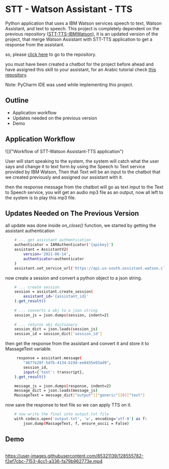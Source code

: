 # STT - Watson Assistant - TTS

Python application that uses a IBM Watson services speech to text, Watson Assistant, and text to speech. This project is completely dependent on the previous repository ([STT-TTS-IBMWatson](https://github.com/AlolyanRoaa/STT-TTS-IBMWatson)), it is an updated version of the project, that merge Watson Assistant with STT-TTS application to get a response from the assistant.

so, please [click here](https://github.com/AlolyanRoaa/STT-TTS-IBMWatson) to go to the repository.


you must have been created a chatbot for the project before ahead and have assigned this skill to your assistant, for an Arabic tutorial check [this repository](https://github.com/shaimadotcom/ibm_watson_assistant).


Note: PyCharm IDE was used while implementing this project.

## Outline

- Application workflow
- Updates needed on the previous version
- Demo


## Application Workflow


![]("Workflow of STT-Watson Assistant-TTS application")


User will start speaking to the system, the system will catch what the user says and change it to text form by using the Speech to Text service provided by IBM Watson, ​Then that Text will be an input to the chatbot that we created previously and assigned our assistant with it.


then the response message from the chatbot will go as text input to the Text to Speech service, you will get an audio mp3 file as an output, now all left to the system is to play this mp3 file.



## Updates Needed on The Previous Version

all update was done inside *on_close()* function, we started by getting the assistant authentication

```bash
    # ... get assistant authentication
    authenticator = IAMAuthenticator('{apikey}')
    assistant = AssistantV2(
        version='2021-06-14',
        authenticator=authenticator
    )
    assistant.set_service_url('https://api.us-south.assistant.watson.cloud.ibm.com')
```

now create a session and convert a python object to a json string.


```bash 
    # ... create session
    session = assistant.create_session(
        assistant_id='{assistant_id}'
    ).get_result()
    
    # ... converts a obj to a json string
    session_js = json.dumps(session, indent=2)
    
    # ... returns obj dictionary
    session_dict = json.loads(session_js)
    session_id = session_dict['session_id']
```


then get the response from the assistant and convert it and store it to MassageText variable.


```bash 
     response = assistant.message(
        "4677e28f-5d7b-4134-b19d-ee0455e93ad9",
        session_id,
        input={'text': transcript},
    ).get_result()

    message_js = json.dumps(response, indent=2)
    message_dict = json.loads(message_js)
    MassageText = message_dict["output"]["generic"][0]["text"]
```


now save the response to text file so we can apply TTS on it.


```bash
    # now write the final into output.txt file
    with codecs.open('output.txt', 'w', encoding='utf-8') as f:
        json.dump(MassageText, f, ensure_ascii = False)
```


## Demo


![]()



https://user-images.githubusercontent.com/85321139/128555782-f2ef7cbc-7153-4cc1-a336-fa79b962773e.mp4










